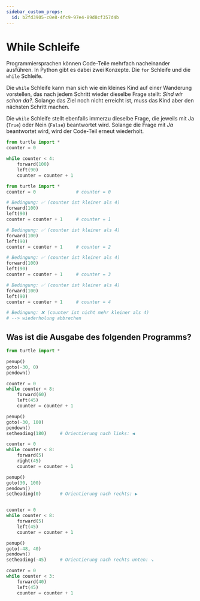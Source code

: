 ```yaml
---
sidebar_custom_props:
  id: b2fd3905-c0e8-4fc9-97e4-89d8cf357d4b
---
```

# While Schleife

Programmiersprachen können Code-Teile mehrfach nacheinander ausführen. In Python gibt es dabei zwei Konzepte. Die `for` Schleife und die `while` Schleife.

Die `while` Schleife kann man sich wie ein kleines Kind auf einer Wanderung vorstellen, das nach jedem Schritt wieder dieselbe Frage stellt: _Sind wir schon da?_. Solange das Ziel noch nicht erreicht ist, muss das Kind aber den nächsten Schritt machen.

Die `while` Schleife stellt ebenfalls immerzu dieselbe Frage, die jeweils mit Ja (`True`) oder Nein (`False`) beantwortet wird. Solange die Frage mit _Ja_ beantwortet wird, wird der Code-Teil erneut wiederholt.

```py live_py id=f53cdb80-f26f-463c-b399-a2104cecf834
from turtle import *
counter = 0

while counter < 4:
    forward(100)
    left(90)
    counter = counter + 1
```

```py
from turtle import *
counter = 0               # counter = 0

# Bedingung: ✅ (counter ist kleiner als 4)
forward(100)
left(90)
counter = counter + 1     # counter = 1

# Bedingung: ✅ (counter ist kleiner als 4)
forward(100)
left(90)
counter = counter + 1     # counter = 2

# Bedingung: ✅ (counter ist kleiner als 4)
forward(100)
left(90)
counter = counter + 1     # counter = 3

# Bedingung: ✅ (counter ist kleiner als 4)
forward(100)
left(90)
counter = counter + 1     # counter = 4

# Bedingung: ❌ (counter ist nicht mehr kleiner als 4)
# --> wiederholung abbrechen
```

## Was ist die Ausgabe des folgenden Programms?

```py live_py id=f78c086e-30d9-4805-b3b8-fb4269ddd712
from turtle import *

penup()
goto(-30, 0)
pendown()

counter = 0
while counter < 8:
    forward(60)
    left(45)
    counter = counter + 1

penup()
goto(-30, 100)
pendown()
setheading(180)     # Orientierung nach links: ◀️

counter = 0
while counter < 8:
    forward(5)
    right(45)
    counter = counter + 1

penup()
goto(30, 100)
pendown()
setheading(0)       # Orientierung nach rechts: ▶️


counter = 0
while counter < 8:
    forward(5)
    left(45)
    counter = counter + 1

penup()
goto(-48, 40)
pendown()
setheading(-45)     # Orientierung nach rechts unten: ↘️

counter = 0
while counter < 3:
    forward(40)
    left(45)
    counter = counter + 1
```
